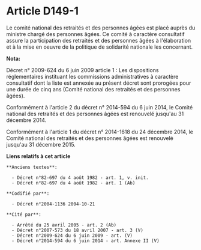 # Article D149-1

Le comité national des retraités et des personnes âgées est placé auprès du ministre chargé des personnes âgées. Ce comité à
caractère consultatif assure la participation des retraités et des personnes âgées à l'élaboration et à la mise en oeuvre de
la politique de solidarité nationale les concernant.

**Nota:**

Décret n° 2009-624 du 6 juin 2009 article 1 : Les dispositions réglementaires instituant les commissions administratives à
caractère consultatif dont la liste est annexée au présent décret sont prorogées pour une durée de cinq ans (Comité national
des retraités et des personnes âgées).

Conformément à l'article 2 du décret n° 2014-594 du 6 juin 2014, le Comité national des retraités et des personnes âgées est
renouvelé jusqu'au 31 décembre 2014.

Conformément à l'article 1 du décret n° 2014-1618 du 24 décembre 2014, le Comité national des retraités et des personnes
âgées est renouvelé jusqu'au 31 décembre 2015.

**Liens relatifs à cet article**

	**Anciens textes**:

	  - Décret n°82-697 du 4 août 1982 - art. 1, v. init.
	  - Décret n°82-697 du 4 août 1982 - art. 1 (Ab)

	**Codifié par**:

	  - Décret n°2004-1136 2004-10-21

	**Cité par**:

	  - Arrêté du 25 avril 2005 - art. 2 (Ab)
	  - Décret n°2007-573 du 18 avril 2007 - art. 3 (V)
	  - Décret n°2009-624 du 6 juin 2009 - art. (V)
	  - Décret n°2014-594 du 6 juin 2014 - art. Annexe II (V)
